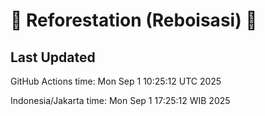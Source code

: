 
# 🌳 Reforestation (Reboisasi) 🌲

## Last Updated

GitHub Actions time: Mon Sep  1 10:25:12 UTC 2025

Indonesia/Jakarta time: Mon Sep  1 17:25:12 WIB 2025
